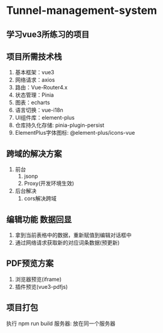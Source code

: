# Tunnel-management-system

## 学习vue3所练习的项目

## 项目所需技术栈

1. 基本框架：vue3
2. 网络请求：axios
3. 路由：Vue-Router4.x
4. 状态管理：Pinia
5. 图表：echarts
6. 语言切换：vue-i18n
7. UI组件库：element-plus
8. 仓库持久化存储: pinia-plugin-persist
9. ElementPlus字体图标: @element-plus/icons-vue

## 跨域的解决方案

1. 前台
    1. jsonp
    2. Proxy(开发环境生效)
2. 后台解决
    1. cors解决跨域

## 编辑功能 数据回显

1. 拿到当前表格中的数据，重新赋值到编辑对话框中
2. 通过网络请求获取新的对应词条数据(预更新)

## PDF预览方案

1. 浏览器预览(iframe)
2. 插件预览(vue3-pdfjs)

## 项目打包

执行 npm run build
服务器: 放在同一个服务器
